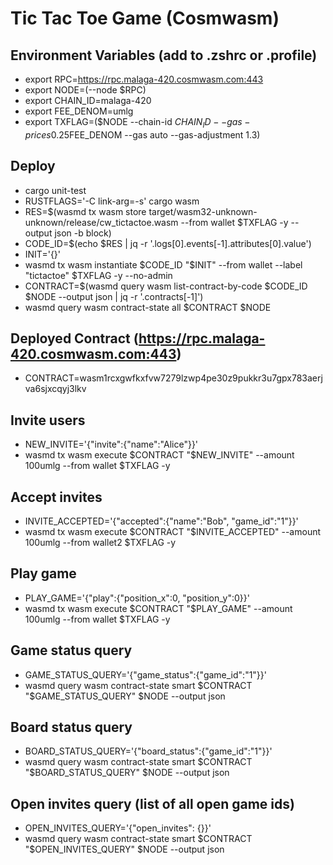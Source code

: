 # Tic Tac Toe Game (Cosmwasm)

## Environment Variables (add to .zshrc or .profile)
- export RPC=https://rpc.malaga-420.cosmwasm.com:443
- export NODE=(--node $RPC)
- export CHAIN_ID=malaga-420
- export FEE_DENOM=umlg
- export TXFLAG=($NODE --chain-id $CHAIN_ID --gas-prices 0.25$FEE_DENOM --gas auto --gas-adjustment 1.3)

## Deploy
- cargo unit-test
- RUSTFLAGS='-C link-arg=-s' cargo wasm
- RES=$(wasmd tx wasm store target/wasm32-unknown-unknown/release/cw_tictactoe.wasm --from wallet $TXFLAG -y --output json -b block)
- CODE_ID=$(echo $RES | jq -r '.logs[0].events[-1].attributes[0].value')
- INIT='{}'
- wasmd tx wasm instantiate $CODE_ID "$INIT" --from wallet --label "tictactoe" $TXFLAG -y --no-admin
- CONTRACT=$(wasmd query wasm list-contract-by-code $CODE_ID $NODE --output json | jq -r '.contracts[-1]')
- wasmd query wasm contract-state all $CONTRACT $NODE

## Deployed Contract (https://rpc.malaga-420.cosmwasm.com:443)
- CONTRACT=wasm1rcxgwfkxfvw7279lzwp4pe30z9pukkr3u7gpx783aerjva6sjxcqyj3lkv

## Invite users
- NEW_INVITE='{"invite":{"name":"Alice"}}'
- wasmd tx wasm execute $CONTRACT "$NEW_INVITE" --amount 100umlg --from wallet $TXFLAG -y

## Accept invites
- INVITE_ACCEPTED='{"accepted":{"name":"Bob", "game_id":"1"}}'
- wasmd tx wasm execute $CONTRACT "$INVITE_ACCEPTED" --amount 100umlg --from wallet2 $TXFLAG -y

## Play game
- PLAY_GAME='{"play":{"position_x":0, "position_y":0}}'
- wasmd tx wasm execute $CONTRACT "$PLAY_GAME" --amount 100umlg --from wallet $TXFLAG -y

## Game status query
- GAME_STATUS_QUERY='{"game_status":{"game_id":"1"}}'
- wasmd query wasm contract-state smart $CONTRACT "$GAME_STATUS_QUERY" $NODE --output json

## Board status query
- BOARD_STATUS_QUERY='{"board_status":{"game_id":"1"}}'
- wasmd query wasm contract-state smart $CONTRACT "$BOARD_STATUS_QUERY" $NODE --output json

## Open invites query (list of all open game ids)
- OPEN_INVITES_QUERY='{"open_invites": {}}'
- wasmd query wasm contract-state smart $CONTRACT "$OPEN_INVITES_QUERY" $NODE --output json
